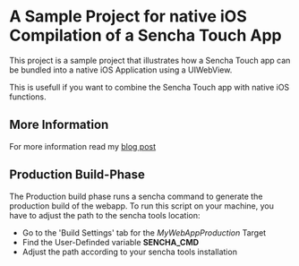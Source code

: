 # A Sample Project for native iOS Compilation of a Sencha Touch App

This project is a sample project that illustrates how a Sencha Touch 
app can be bundled into a native iOS Application using a UIWebView. 

This is usefull if you want to combine the Sencha Touch app with native
iOS functions. 

## More Information

For more information read my [blog post](www.innovaptor.com/blog/2013/05/06/create-a-sencha-touch-webapp-and-deploy-within-a-native-ios-app.html)

## Production Build-Phase

The Production build phase runs a sencha command to generate the production build of the webapp. 
To run this script on your machine, you have to adjust the path to the sencha tools location:

* Go to the 'Build Settings' tab for the *MyWebAppProduction* Target
* Find the User-Definded variable **SENCHA_CMD**
* Adjust the path according to your sencha tools installation
